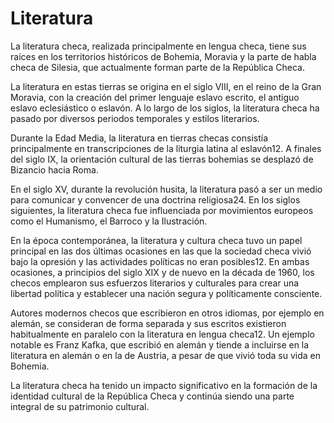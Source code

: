 # Literatura

La literatura checa, realizada principalmente en lengua checa, tiene sus raíces en los territorios históricos de Bohemia, Moravia y la parte de habla checa de Silesia, que actualmente forman parte de la República Checa.

La literatura en estas tierras se origina en el siglo VIII, en el reino de la Gran Moravia, con la creación del primer lenguaje eslavo escrito, el antiguo eslavo eclesiástico o eslavón. A lo largo de los siglos, la literatura checa ha pasado por diversos periodos temporales y estilos literarios.

Durante la Edad Media, la literatura en tierras checas consistía principalmente en transcripciones de la liturgia latina al eslavón12. A finales del siglo IX, la orientación cultural de las tierras bohemias se desplazó de Bizancio hacia Roma.

En el siglo XV, durante la revolución husita, la literatura pasó a ser un medio para comunicar y convencer de una doctrina religiosa24. En los siglos siguientes, la literatura checa fue influenciada por movimientos europeos como el Humanismo, el Barroco y la Ilustración.

En la época contemporánea, la literatura y cultura checa tuvo un papel principal en las dos últimas ocasiones en las que la sociedad checa vivió bajo la opresión y las actividades políticas no eran posibles12. En ambas ocasiones, a principios del siglo XIX y de nuevo en la década de 1960, los checos emplearon sus esfuerzos literarios y culturales para crear una libertad política y establecer una nación segura y políticamente consciente.

Autores modernos checos que escribieron en otros idiomas, por ejemplo en alemán, se consideran de forma separada y sus escritos existieron habitualmente en paralelo con la literatura en lengua checa12. Un ejemplo notable es Franz Kafka, que escribió en alemán y tiende a incluirse en la literatura en alemán o en la de Austria, a pesar de que vivió toda su vida en Bohemia.

La literatura checa ha tenido un impacto significativo en la formación de la identidad cultural de la República Checa y continúa siendo una parte integral de su patrimonio cultural.
